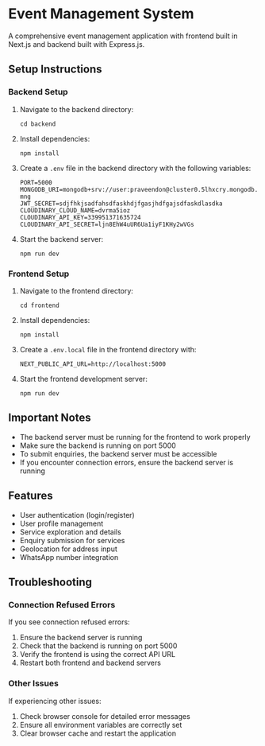 # Event Management System

A comprehensive event management application with frontend built in Next.js and backend built with Express.js.

## Setup Instructions

### Backend Setup

1. Navigate to the backend directory:
   ```
   cd backend
   ```

2. Install dependencies:
   ```
   npm install
   ```

3. Create a `.env` file in the backend directory with the following variables:
   ```
   PORT=5000
   MONGODB_URI=mongodb+srv://user:praveendon@cluster0.5lhxcry.mongodb.net/event-mng
   JWT_SECRET=sdjfhkjsadfahsdfaskhdjfgasjhdfgajsdfaskdlasdka
   CLOUDINARY_CLOUD_NAME=dvrma5ioz
   CLOUDINARY_API_KEY=339951371635724
   CLOUDINARY_API_SECRET=ljn8EhW4uUR6Ua1iyF1KHy2wVGs
   ```

4. Start the backend server:
   ```
   npm run dev
   ```

### Frontend Setup

1. Navigate to the frontend directory:
   ```
   cd frontend
   ```

2. Install dependencies:
   ```
   npm install
   ```

3. Create a `.env.local` file in the frontend directory with:
   ```
   NEXT_PUBLIC_API_URL=http://localhost:5000
   ```

4. Start the frontend development server:
   ```
   npm run dev
   ```

## Important Notes

- The backend server must be running for the frontend to work properly
- Make sure the backend is running on port 5000
- To submit enquiries, the backend server must be accessible
- If you encounter connection errors, ensure the backend server is running

## Features

- User authentication (login/register)
- User profile management
- Service exploration and details
- Enquiry submission for services
- Geolocation for address input
- WhatsApp number integration

## Troubleshooting

### Connection Refused Errors

If you see connection refused errors:

1. Ensure the backend server is running
2. Check that the backend is running on port 5000
3. Verify the frontend is using the correct API URL
4. Restart both frontend and backend servers

### Other Issues

If experiencing other issues:

1. Check browser console for detailed error messages
2. Ensure all environment variables are correctly set
3. Clear browser cache and restart the application 